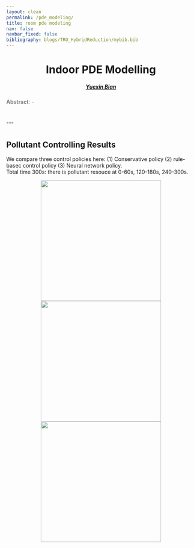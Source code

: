 ```yaml
---
layout: clean
permalink: /pde_modeling/
title: room pde modeling
nav: false
navbar_fixed: false
bibliography: blogs/TRO_HybridReduction/mybib.bib
---
```







<center>
  <h1>
  <strong>Indoor PDE Modelling</strong>
</h1>
</center>

<p style="margin-bottom:0.5cm; margin-left: 1.5cm"> </p>

<center>
<h5>
<a href="https://alwaysbyx.github.io/" target="_blank">Yuexin Bian</a>
</center>


<!-- 
<p style="margin-bottom:1.0cm; margin-left: 1.5cm"> </p>

<center>
<h5>
<a href="https://github.com/wanxinjin/Task-Driven-Hybrid-Reduction" target="_blank">
<img src="../blogs/TRO_HybridReduction/figures/github.png" width="35" target="_blank">&nbsp;
Code (Github)</a>
&nbsp;&nbsp;&nbsp;&nbsp;&nbsp;&nbsp;&nbsp;
<a href="https://arxiv.org/abs/2211.16657" target="_blank">
<img src="../blogs/TRO_HybridReduction/figures/arxiv.png" width="60" target="_blank"> &nbsp;
Paper (Arxiv)</a>
</h5>
</center>

<p style="margin-bottom:1.0cm; margin-left: 1.5cm"> </p>

 -->



<p style="color:#828282;">
<b>Abstract</b>: -
</p>




<p style="margin-bottom:1.0cm; margin-left: 1.5cm"> </p>
---
<p style="margin-bottom:1.0cm; margin-left: 1.5cm"> </p>


## **Pollutant Controlling Results**

We compare three control policies here: (1) Conservative policy (2) rule-basec control policy (3) Neural network policy. <br>
Total time 300s: there is pollutant resouce at 0-60s, 120-180s, 240-300s.
<center>
  <img src="../blogs/pde_modeling/figures/conserv.gif"  width="320"  align="centering" hspace="0" vspace=0 />
  <img src="../blogs/pde_modeling/figures/rule.gif"  width="320"  align="centering" hspace="0" vspace=0 />
  <img src="../blogs/pde_modeling/figures/conserv.gif"  width="320"  align="centering" hspace="0" vspace=0 />
</center>
<sub>
</sub>

<p style="margin-bottom:0.2cm; margin-left: 1.5cm"> </p>





<p style="margin-bottom:0.8cm; margin-left: 1.5cm"> </p>


